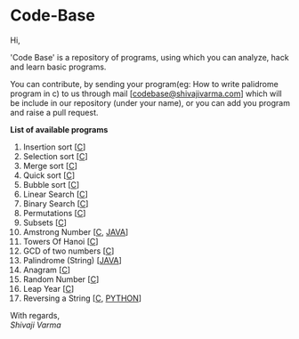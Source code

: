 Code-Base
=========
Hi,

'Code Base' is a repository of programs, using which you can analyze, hack and learn basic programs.

You can contribute, by sending your program(eg: How to write palidrome program in c) to us through mail [codebase@shivajivarma.com] which will be include in our repository (under your name), or you can add you program and raise a pull request.


**List of available programs**
		
1. Insertion sort 	[[C](C/sorting-algorithms/insertion-sort.c)]
2. Selection sort	[[C](C/sorting-algorithms/seletion-sort.c)]
3. Merge sort		[[C](C/sorting-algorithms/merge-sort.c)]
4. Quick sort		[[C](C/sorting-algorithms/quick-sort.c)]
5. Bubble sort		[[C](C/sorting-algorithms/bubble-sort.c)]
6. Linear Search	[[C](C/searching-algorithms/linear-search.c)]
7. Binary Search 	[[C](C/searching-algorithms/binary-search.c)]
7. Permutations		[[C](C/permutations.c)]
8. Subsets		[[C](C/subsets.c)]
9. Amstrong Number	[[C](C/armstrong.c), [JAVA](JAVA/Armstrong.java)]
10. Towers Of Hanoi	[[C](C/towers-of-hanoi.c)]
11. GCD of two numbers	[[C](/C/mathematical-algorithms/gcd.c)]
12. Palindrome (String)	[[JAVA](JAVA/Palindrome.java)]
13. Anagram [[C](C/anagram.c)]
14. Random Number [[C](C/random-number.c)]
15. Leap Year [[C](C/leap-year.c)]
16. Reversing a String [[C](C/reverse-string.c), [PYTHON](PYTHON/reverse-sentence.py)]

With regards,  
_Shivaji Varma_

